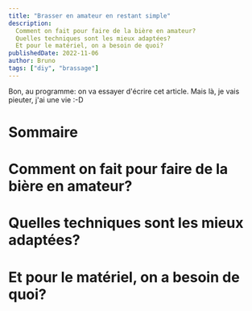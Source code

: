 ```yaml
---
title: "Brasser en amateur en restant simple"
description:
  Comment on fait pour faire de la bière en amateur?
  Quelles techniques sont les mieux adaptées?
  Et pour le matériel, on a besoin de quoi?
publishedDate: 2022-11-06
author: Bruno
tags: ["diy", "brassage"]
---
```

Bon, au programme: on va essayer d'écrire cet article. Mais là, je vais pieuter, j'ai une vie :-D

# Sommaire

# Comment on fait pour faire de la bière en amateur?
# Quelles techniques sont les mieux adaptées?
# Et pour le matériel, on a besoin de quoi?
